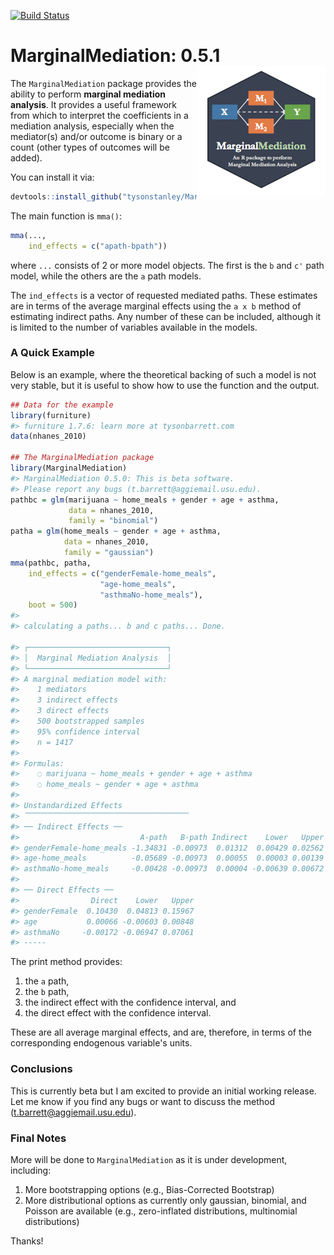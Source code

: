 
<!-- README.md is generated from README.Rmd. Please edit that file -->
[![Build Status](https://travis-ci.org/TysonStanley/MarginalMediation.svg?branch=master)](https://travis-ci.org/TysonStanley/MarginalMediation)

MarginalMediation: 0.5.1 <img src="man/figures/mma_hex.jpg" align="right" />
============================================================================

The `MarginalMediation` package provides the ability to perform **marginal mediation analysis**. It provides a useful framework from which to interpret the coefficients in a mediation analysis, especially when the mediator(s) and/or outcome is binary or a count (other types of outcomes will be added).

You can install it via:

``` r
devtools::install_github("tysonstanley/MarginalMediation")
```

The main function is `mma()`:

``` r
mma(...,
    ind_effects = c("apath-bpath"))
```

where `...` consists of 2 or more model objects. The first is the `b` and `c'` path model, while the others are the `a` path models.

The `ind_effects` is a vector of requested mediated paths. These estimates are in terms of the average marginal effects using the `a x b` method of estimating indirect paths. Any number of these can be included, although it is limited to the number of variables available in the models.

### A Quick Example

Below is an example, where the theoretical backing of such a model is not very stable, but it is useful to show how to use the function and the output.

``` r
## Data for the example
library(furniture)
#> furniture 1.7.6: learn more at tysonbarrett.com
data(nhanes_2010)

## The MarginalMediation package
library(MarginalMediation)
#> MarginalMediation 0.5.0: This is beta software.
#> Please report any bugs (t.barrett@aggiemail.usu.edu).
pathbc = glm(marijuana ~ home_meals + gender + age + asthma, 
             data = nhanes_2010, 
             family = "binomial")
patha = glm(home_meals ~ gender + age + asthma,
            data = nhanes_2010, 
            family = "gaussian")
mma(pathbc, patha,
    ind_effects = c("genderFemale-home_meals",
                    "age-home_meals",
                    "asthmaNo-home_meals"),
    boot = 500)
#> 
#> calculating a paths... b and c paths... Done.
                                                                                 
#> ┌───────────────────────────────┐
#> │  Marginal Mediation Analysis  │
#> └───────────────────────────────┘
#> A marginal mediation model with:
#>    1 mediators
#>    3 indirect effects
#>    3 direct effects
#>    500 bootstrapped samples
#>    95% confidence interval
#>    n = 1417 
#> 
#> Formulas:
#>    ◌ marijuana ~ home_meals + gender + age + asthma
#>    ◌ home_meals ~ gender + age + asthma 
#> 
#> Unstandardized Effects
#> ⎺⎺⎺⎺⎺⎺⎺⎺⎺⎺⎺⎺⎺⎺⎺⎺⎺⎺⎺⎺⎺⎺
#> ── Indirect Effects ──
#>                           A-path   B-path Indirect    Lower   Upper
#> genderFemale-home_meals -1.34831 -0.00973  0.01312  0.00429 0.02562
#> age-home_meals          -0.05689 -0.00973  0.00055  0.00003 0.00139
#> asthmaNo-home_meals     -0.00428 -0.00973  0.00004 -0.00639 0.00672
#> 
#> ── Direct Effects ──
#>                Direct    Lower   Upper
#> genderFemale  0.10430  0.04813 0.15967
#> age           0.00066 -0.00603 0.00848
#> asthmaNo     -0.00172 -0.06947 0.07061
#> -----
```

The print method provides:

1.  the `a` path,
2.  the `b` path,
3.  the indirect effect with the confidence interval, and
4.  the direct effect with the confidence interval.

These are all average marginal effects, and are, therefore, in terms of the corresponding endogenous variable's units.

### Conclusions

This is currently beta but I am excited to provide an initial working release. Let me know if you find any bugs or want to discuss the method (<t.barrett@aggiemail.usu.edu>).

### Final Notes

More will be done to `MarginalMediation` as it is under development, including:

1.  More bootstrapping options (e.g., Bias-Corrected Bootstrap)
2.  More distributional options as currently only gaussian, binomial, and Poisson are available (e.g., zero-inflated distributions, multinomial distributions)

Thanks!
